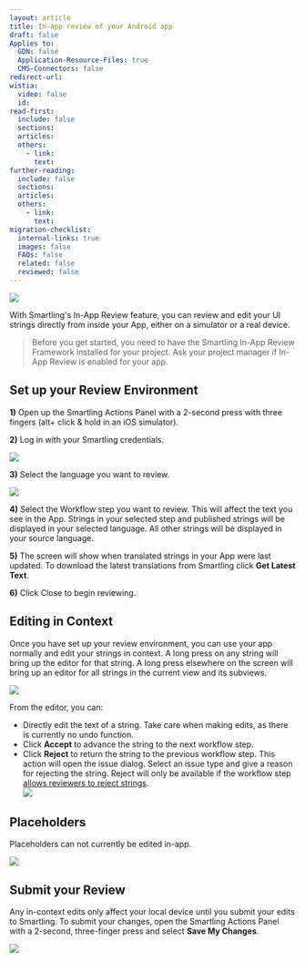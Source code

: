 ```yaml
---
layout: article
title: In-app review of your Android app
draft: false
Applies to:
  GDN: false
  Application-Resource-Files: true
  CMS-Connectors: false
redirect-url:
wistia:
  video: false
  id:
read-first:
  include: false
  sections:
  articles:
  others:
    - link:
      text:
further-reading:
  include: false
  sections:
  articles:
  others:
    - link:
      text:
migration-checklist:
  internal-links: true
  images: false
  FAQs: false
  related: false
  reviewed: false
---
```



![](/uploads/versions/screenshot-20160427-184502---x----1080-1920x---.png)

With Smartling's In-App Review feature, you can review and edit your UI strings directly from inside your App, either on a simulator or a real device.

> Before you get started, you need to have the Smartling In-App Review Framework installed for your project. Ask your project manager if In-App Review is enabled for your app.

## Set up your Review Environment

**1)** Open up the Smartling Actions Panel with a 2-second press with three fingers (alt+ click & hold in an iOS simulator).

**2)** Log in with your Smartling credentials.

![](/uploads/versions/screenshot-20160318-160244---x----1080-1920x---.png)

**3)** Select the language you want to review.

![](/uploads/versions/screenshot-20160425-182458---x----1080-1920x---.png)

**4)** Select the Workflow step you want to review. This will affect the text you see in the App. Strings in your selected step and published strings will be displayed in your selected language. All other strings will be displayed in your source language.

**5)** The screen will show when translated strings in your App were last updated. To download the latest translations from Smartling click **Get Latest Text**.

**6)** Click Close to begin reviewing.

## Editing in Context

Once you have set up your review environment, you can use your app normally and edit your strings in context. A long press on any string will bring up the editor for that string. A long press elsewhere on the screen will bring up an editor for all strings in the current view and its subviews.

![](/uploads/versions/slack---x----314-564x---.png)

From the editor, you can:

* Directly edit the text of a string. Take care when making edits, as there is currently no undo function.
* Click **Accept** to advance the string to the next workflow step.
* Click **Reject** to return the string to the previous workflow step. This action will open the issue dialog. Select an issue type and give a reason for rejecting the string. Reject will only be available if the workflow step [allows reviewers to reject strings](/knowledge-base/articles/create-and-customize-a-workflow/#customize-a-workflow).
  <br>![](/uploads/versions/screenshot-20160427-184657---x----1080-1920x---.png)

## Placeholders

Placeholders can not currently be edited in-app.

![](/uploads/versions/slack-1---x----351-194x---.png)

## Submit your Review

Any in-context edits only affect your local device until you submit your edits to Smartling. To submit your changes, open the Smartling Actions Panel with a 2-second, three-finger press and select **Save My Changes**.

![](/uploads/versions/screenshot-20160425-182458-1---x----1080-1920x---.png)